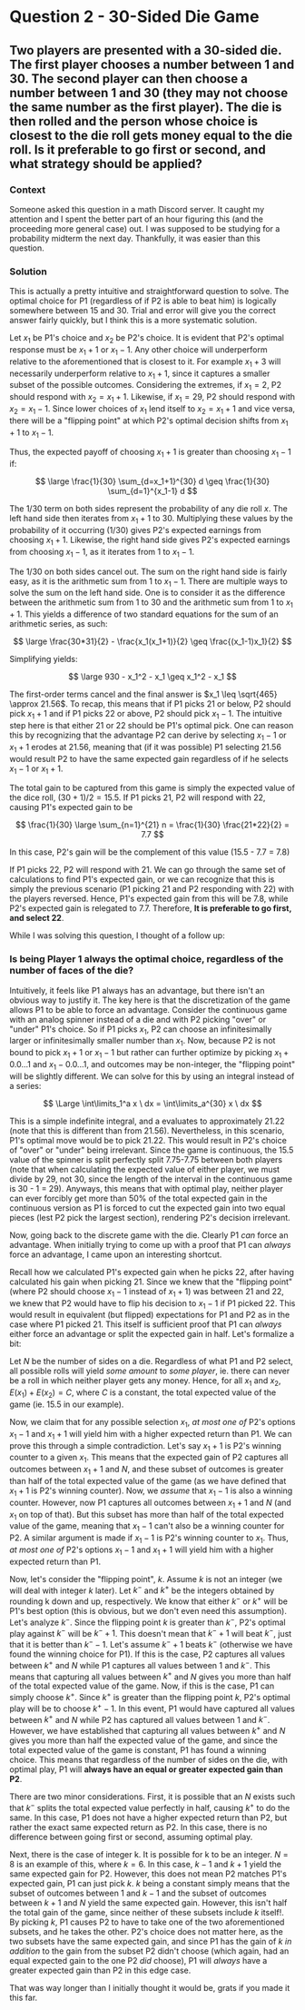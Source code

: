 # Question 2 - 30-Sided Die Game  

## Two players are presented with a 30-sided die. The first player chooses a number between 1 and 30. The second player can then choose a number between 1 and 30 (they may not choose the same number as the first player). The die is then rolled and the person whose choice is closest to the die roll gets money equal to the die roll. Is it preferable to go first or second, and what strategy should be applied?  

### Context  
Someone asked this question in a math Discord server. It caught my attention and I spent the better part of an hour figuring this (and the proceeding more general case) out. I was supposed to be studying for a probability midterm the next day. Thankfully, it was easier than this question.  

### Solution  
This is actually a pretty intuitive and straightforward question to solve. The optimal choice for P1 (regardless of if P2 is able to beat him) is logically somewhere between 15 and 30. Trial and error will give you the correct answer fairly quickly, but I think this is a more systematic solution.  

Let $x_1$ be P1's choice and $x_2$ be P2's choice. It is evident that P2's optimal response must be $x_1 + 1$ or $x_1 - 1$. Any other choice will underperform relative to the aforementioned that is closest to it. For example $x_1 + 3$ will necessarily underperform relative to $x_1 + 1$, since it captures a smaller subset of the possible outcomes. Considering the extremes, if $x_1 = 2$, P2 should respond with $x_2 = x_1 + 1$. Likewise, if $x_1 = 29$, P2 should respond with $x_2 = x_1 - 1$. Since lower choices of $x_1$ lend itself to $x_2 = x_1 + 1$ and vice versa, there will be a "flipping point" at which P2's optimal decision shifts from $x_1 + 1$ to $x_1 - 1$.  

Thus, the expected payoff of choosing $x_1 + 1$ is greater than choosing $x_1 - 1$ if:  

$$
\large \frac{1}{30} \sum_{d=x_1+1}^{30} d \geq \frac{1}{30} \sum_{d=1}^{x_1-1} d
$$

The 1/30 term on both sides represent the probability of any die roll $x$. The left hand side then iterates from $x_1 + 1$ to 30. Multiplying these values by the probability of it occurring (1/30) gives P2's expected earnings from choosing $x_1 + 1$. Likewise, the right hand side gives P2's expected earnings from choosing $x_1 - 1$, as it iterates from 1 to $x_1 - 1$.  

The 1/30 on both sides cancel out. The sum on the right hand side is fairly easy, as it is the arithmetic sum from 1 to $x_1 - 1$. There are multiple ways to solve the sum on the left hand side. One is to consider it as the difference between the arithmetic sum from 1 to 30 and the arithmetic sum from 1 to $x_1 + 1$. This yields a difference of two standard equations for the sum of an arithmetic series, as such:  

$$
\large \frac{30*31}{2} - \frac{x_1(x_1+1)}{2} \geq \frac{(x_1-1)x_1}{2}
$$

Simplifying yields:  

$$
\large 930 - x_1^2 - x_1 \geq x_1^2 - x_1
$$

The first-order terms cancel and the final answer is $x_1 \leq \sqrt{465} \approx 21.56$. To recap, this means that if P1 picks 21 or below, P2 should pick $x_1 + 1$ and if P1 picks 22 or above, P2 should pick $x_1 - 1$. The intuitive step here is that either 21 or 22 should be P1's optimal pick. One can reason this by recognizing that the advantage P2 can derive by selecting $x_1 - 1$ or $x_1 + 1$ erodes at 21.56, meaning that (if it was possible) P1 selecting 21.56 would result P2 to have the same expected gain regardless of if he selects $x_1 - 1$ or $x_1 + 1$.  

The total gain to be captured from this game is simply the expected value of the dice roll, $(30+1)/2 = 15.5$. If P1 picks 21, P2 will respond with 22, causing P1's expected gain to be

$$
\frac{1}{30} \large \sum_{n=1}^{21} n = \frac{1}{30} \frac{21*22}{2} = 7.7
$$

In this case, P2's gain will be the complement of this value (15.5 - 7.7 = 7.8)

If P1 picks 22, P2 will respond with 21. We can go through the same set of calculations to find P1's expected gain, or we can recognize that this is simply the previous scenario (P1 picking 21 and P2 responding with 22) with the players reversed. Hence, P1's expected gain from this will be 7.8, while P2's expected gain is relegated to 7.7. Therefore, **It is preferable to go first, and select 22**.  

While I was solving this question, I thought of a follow up:  

### Is being Player 1 always the optimal choice, regardless of the number of faces of the die?  

Intuitively, it feels like P1 always has an advantage, but there isn't an obvious way to justify it. The key here is that the discretization of the game allows P1 to be able to force an advantage. Consider the continuous game with an analog spinner instead of a die and with P2 picking "over" or "under" P1's choice. So if P1 picks $x_1$, P2 can choose an infinitesimally larger or infinitesimally smaller number than $x_1$. Now, because P2 is not bound to pick $x_1 + 1$ or $x_1 - 1$ but rather can further optimize by picking $x_1 + 0.0...1$ and $x_1 - 0.0...1$, and outcomes may be non-integer, the "flipping point" will be slightly different. We can solve for this by using an integral instead of a series:  

$$
\Large \int\limits_1^a x \ dx = \int\limits_a^{30} x \ dx
$$  

This is a simple indefinite integral, and a evaluates to approximately 21.22 (note that this is different than from 21.56). Nevertheless, in this scenario, P1's optimal move would be to pick 21.22. This would result in P2's choice of "over" or "under" being irrelevant. Since the game is continuous, the 15.5 value of the spinner is split perfectly split 7.75-7.75 between both players (note that when calculating the expected value of either player, we must divide by 29, not 30, since the length of the interval in the continuous game is 30 - 1 = 29). Anyways, this means that with optimal play, neither player can ever forcibly get more than 50% of the total expected gain in the continuous version as P1 is forced to cut the expected gain into two equal pieces (lest P2 pick the largest section), rendering P2's decision irrelevant.  

Now, going back to the discrete game with the die. Clearly P1 *can* force an advantage. When initially trying to come up with a proof that P1 can *always* force an advantage, I came upon an interesting shortcut.  

Recall how we calculated P1's expected gain when he picks 22, after having calculated his gain when picking 21. Since we knew that the "flipping point" (where P2 should choose $x_1 - 1$ instead of $x_1 + 1$) was between 21 and 22, we knew that P2 would have to flip his decision to $x_1 - 1$ if P1 picked 22. This would result in equivalent (but flipped) expectations for P1 and P2 as in the case where P1 picked 21. This itself is sufficient proof that P1 can *always* either force an advantage or split the expected gain in half. Let's formalize a bit:  

Let $N$ be the number of sides on a die. Regardless of what P1 and P2 select, all possible rolls will yield *some amount* to *some player*, ie. there can never be a roll in which neither player gets any money. Hence, for all $x_1$ and $x_2$, $E(x_1) + E(x_2) = C$, where $C$ is a constant, the total expected value of the game (ie. 15.5 in our example).  

Now, we claim that for any possible selection $x_1$, *at most one of* P2's options $x_1 - 1$ and $x_1 + 1$ will yield him with a higher expected return than P1. We can prove this through a simple contradiction. Let's say $x_1 + 1$ is P2's winning counter to a given $x_1$. This means that the expected gain of P2 captures all outcomes between $x_1 + 1$ and $N$, and these subset of outcomes is greater than half of the total expected value of the game (as we have defined that $x_1 + 1$ is P2's winning counter). Now, we *assume* that $x_1 - 1$ is also a winning counter. However, now P1 captures all outcomes between $x_1 + 1$ and $N$ (and $x_1$ on top of that). But this subset has more than half of the total expected value of the game, meaning that $x_1 - 1$ can't also be a winning counter for P2. A similar argument is made if $x_1 - 1$ is P2's winning counter to $x_1$. Thus, *at most one of* P2's options $x_1 - 1$ and $x_1 + 1$ will yield him with a higher expected return than P1.  

Now, let's consider the "flipping point", $k$. Assume $k$ is not an integer (we will deal with integer $k$ later). Let $k^-$ and $k^+$ be the integers obtained by rounding k down and up, respectively. We know that either $k^-$ or $k^+$ will be P1's best option (this is obvious, but we don't even need this assumption). Let's analyze $k^-$. Since the flipping point $k$ is greater than $k^-$, P2's optimal play against $k^-$ will be $k^-+1$. This doesn't mean that $k^-+1$ will beat $k^-$, just that it is better than $k^--1$. Let's assume $k^-+1$ beats $k^-$ (otherwise we have found the winning choice for P1). If this is the case, P2 captures all values between $k^+$ and $N$ while P1 captures all values between 1 and $k^-$. This means that capturing all values between $k^+$ and $N$ gives you more than half of the total expected value of the game. Now, if this is the case, P1 can simply choose $k^+$. Since $k^+$ is greater than the flipping point $k$, P2's optimal play will be to choose $k^+-1$. In this event, P1 would have captured all values between $k^+$ and $N$ while P2 has captured all values between 1 and $k^-$. However, we have established that capturing all values between $k^+$ and $N$ gives you more than half the expected value of the game, and since the total expected value of the game is constant, P1 has found a winning choice. This means that regardless of the number of sides on the die, with optimal play, P1 will **always have an equal or greater expected gain than P2**.  

There are two minor considerations. First, it is possible that an $N$ exists such that $k^-$ splits the total expected value perfectly in half, causing $k^+$ to do the same. In this case, P1 does not have a higher expected return than P2, but rather the exact same expected return as P2. In this case, there is no difference between going first or second, assuming optimal play.  

Next, there is the case of integer k. It is possible for k to be an integer. $N = 8$ is an example of this, where $k = 6$. In this case, $k - 1$ and $k + 1$ yield the same expected gain for P2. However, this does not mean P2 matches P1's expected gain, P1 can just pick $k$. $k$ being a constant simply means that the subset of outcomes between 1 and $k - 1$ and the subset of outcomes between $k + 1$ and $N$ yield the same expected gain. However, this isn't half the total gain of the game, since neither of these subsets include $k$ itself!. By picking $k$, P1 causes P2 to have to take one of the two aforementioned subsets, and he takes the other. P2's choice does not matter here, as the two subsets have the same expected gain, and since P1 has the gain of $k$ *in addition* to the gain from the subset P2 didn't choose (which again, had an equal expected gain to the one P2 *did* choose), P1 will *always* have a greater expected gain than P2 in this edge case.  

That was way longer than I initially thought it would be, grats if you made it this far.
